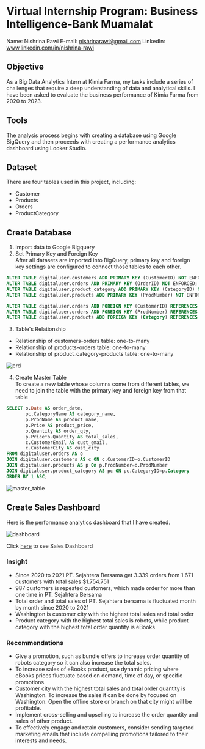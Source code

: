 # Virtual Internship Program: Business Intelligence-Bank Muamalat
Name: Nishrina Rawi
E-mail: nishrinarawi@gmail.com
LinkedIn: www.linkedin.com/in/nishrina-rawi  

## Objective
As a Big Data Analytics Intern at Kimia Farma, my tasks include a series of challenges that require a deep understanding of data and analytical skills. I have been asked to evaluate the business performance of Kimia Farma from 2020 to 2023. 

## Tools
The analysis process begins with creating a database using Google BigQuery and then proceeds with creating a performance analytics dashboard using Looker Studio.

## Dataset 
There are four tables used in this project, including: 
- Customer 
- Products 
- Orders 
- ProductCategory 


## Create Database
1. Import data to Google Bigquery
2. Set Primary Key and Foreign Key  
After all datasets are imported into BigQuery, primary key and foreign key settings are configured to connect those tables to each other.

```sql
ALTER TABLE digitaluser.customers ADD PRIMARY KEY (CustomerID) NOT ENFORCED;
ALTER TABLE digitaluser.orders ADD PRIMARY KEY (OrderID) NOT ENFORCED;
ALTER TABLE digitaluser.product_category ADD PRIMARY KEY (CategoryID) NOT ENFORCED;
ALTER TABLE digitaluser.products ADD PRIMARY KEY (ProdNumber) NOT ENFORCED;

ALTER TABLE digitaluser.orders ADD FOREIGN KEY (CustomerID) REFERENCES digitaluser.customers(CustomerID) NOT ENFORCED;
ALTER TABLE digitaluser.orders ADD FOREIGN KEY (ProdNumber) REFERENCES digitaluser.products(ProdNumber) NOT ENFORCED;
ALTER TABLE digitaluser.products ADD FOREIGN KEY (Category) REFERENCES digitaluser.product_category(CategoryID) NOT ENFORCED;
```
3. Table's Relationship
- Relationship of customers-orders table: one-to-many
- Relationship of products-orders table: one-to-many
- Relationship of product_category-products table: one-to-many

![erd]()

4. Create Master Table  
To create a new table whose columns come from different tables, we need to join the table with the primary key and foreign key from that table  

```sql
SELECT o.Date AS order_date,
       pc.CategoryName AS category_name,
       p.ProdName AS product_name,
       p.Price AS product_price,
       o.Quantity AS order_qty,
       p.Price*o.Quantity AS total_sales,
       c.CustomerEmail AS cust_email,
       c.CustomerCity AS cust_city
FROM digitaluser.orders AS o
JOIN digitaluser.customers AS c ON c.CustomerID=o.CustomerID
JOIN digitaluser.products AS p On p.ProdNumber=o.ProdNumber
JOIN digitaluser.product_category AS pc ON pc.CategoryID=p.Category
ORDER BY 1 ASC;
```

![master_table]()  

## Create Sales Dashboard
Here is the performance analytics dashboard that I have created. 

![dashboard]()  

Click [here](https://lookerstudio.google.com/reporting/104eca3c-0beb-4d91-bac9-f5c031db52c5) to see Sales Dashboard

### Insight  
- Since 2020 to 2021 PT. Sejahtera Bersama get 3.339 orders from 1.671 customers with total sales $1.754.751
- 987 customers is repeated customers, which made order for more than one time in PT. Sejahtera Bersama
- Total order and total sales of PT. Sejahtera bersama is fluctuated month by month since 2020 to 2021
- Washington is customer city with the highest total sales and total order 
- Product category with the highest total sales is robots, while product category with the highest total order quantity is eBooks  

### Recommendations  
- Give a promotion, such as bundle offers to increase order quantity of robots category so it can also increase the total sales. 
- To increase sales of eBooks product, use dynamic pricing where eBooks prices fluctuate based on demand, time of day, or specific promotions.
- Customer city with the highest total sales and total order quantity is Washington. To increase the sales it can be done by focused on Washington. Open the offline store or branch on that city might will be profitable. 
- Implement cross-selling and upselling to increase the order quantity and sales of other product. 
- To effectively engage and retain customers, consider sending targeted marketing emails that include compelling promotions tailored to their interests and needs.
